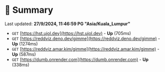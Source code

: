 # 📖 Summary
Last updated: **27/9/2024, 11:46:59 PG "Asia/Kuala_Lumpur"**

- `GET` [https://hst.ujol.dev](https://hst.ujol.dev) - **Up** (705ms)
- `GET` [https://reddviz.deno.dev/gimme](https://reddviz.deno.dev/gimme) - **Up** (1274ms)
- `GET` [https://reddviz.amar.kim/gimme](https://reddviz.amar.kim/gimme) - **Up** (587ms)
- `GET` [https://dumb.onrender.com](https://dumb.onrender.com) - **Up** (338ms)
